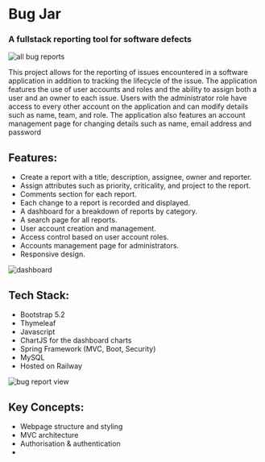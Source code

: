 # Bug Jar

### A fullstack reporting tool for software defects

![all bug reports](https://user-images.githubusercontent.com/47698459/223418240-cde21c33-317d-4b5f-9bb5-55d532f58fb9.png)

This project allows for the reporting of issues encountered in a software application in addition to tracking the lifecycle of the issue. The application features the use of user accounts and roles and the ability to assign both a user and an owner to each issue. Users with the administrator role have access to every other account on the application and can modify details such as name, team, and role. The application also features an account management page for changing details such as name, email address and password

## Features:
- Create a report with a title, description, assignee, owner and reporter.
- Assign attributes such as priority, criticality, and project to the report.
- Comments section for each report.
- Each change to a report is recorded and displayed.
- A dashboard for a breakdown of reports by category.
- A search page for all reports.
- User account creation and management.
- Access control based on user account roles.
- Accounts management page for administrators.
- Responsive design.

![dashboard](https://user-images.githubusercontent.com/47698459/223420959-42a9dfe5-bc23-4142-958b-a2e4e5aace9a.png)

## Tech Stack:
- Bootstrap 5.2
- Thymeleaf
- Javascript
- ChartJS for the dashboard charts
- Spring Framework (MVC, Boot, Security)
- MySQL
- Hosted on Railway

![bug report view](https://user-images.githubusercontent.com/47698459/223432920-83ea3950-4b3e-495d-99d5-87cabb2fd738.png)

## Key Concepts:
- Webpage structure and styling
- MVC architecture
- Authorisation & authentication
- 
